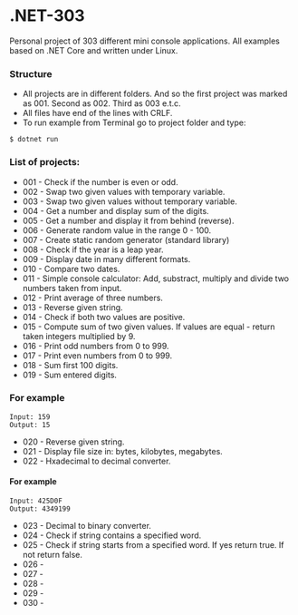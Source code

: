# .NET-303

Personal project of 303 different mini console applications. All examples based on .NET Core and written under Linux. 

### Structure
- All projects are in different folders. And so the first project was marked as 001. Second as 002. Third as 003 e.t.c.
- All files have end of the lines with CRLF.
- To run example from Terminal go to project folder and type:
````
$ dotnet run
````

### List of projects:
- 001 - Check if the number is even or odd.
- 002 - Swap two given values with temporary variable.
- 003 - Swap two given values without temporary variable.
- 004 - Get a number and display sum of the digits.
- 005 - Get a number and display it from behind (reverse).
- 006 - Generate random value in the range 0 - 100.
- 007 - Create static random generator (standard library)
- 008 - Check if the year is a leap year. 
- 009 - Display date in many different formats.
- 010 - Compare two dates.
- 011 - Simple console calculator: Add, substract, multiply and divide two numbers taken from input.
- 012 - Print average of three numbers.
- 013 - Reverse given string.
- 014 - Check if both two values are positive.
- 015 - Compute sum of two given values. If values are equal - return taken integers multiplied by 9.
- 016 - Print odd numbers from 0 to 999.
- 017 - Print even numbers from 0 to 999.
- 018 - Sum first 100 digits.
- 019 - Sum entered digits.
### For example
````
Input: 159
Output: 15
````
- 020 - Reverse given string.
- 021 - Display file size in: bytes, kilobytes, megabytes.
- 022 - Hxadecimal to decimal converter.
#### For example
````
Input: 425D0F
Output: 4349199
````
- 023 - Decimal to binary converter.
- 024 - Check if string contains a specified word.
- 025 - Check if string starts from a specified word. If yes return true. If not return false.
- 026 - 
- 027 - 
- 028 - 
- 029 -     
- 030 - 